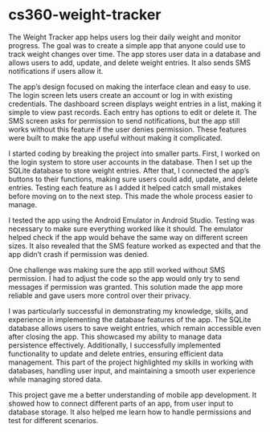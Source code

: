 # cs360-weight-tracker
The Weight Tracker app helps users log their daily weight and monitor progress. The goal was to create a simple app that anyone could use to track weight changes over time. The app stores user data in a database and allows users to add, update, and delete weight entries. It also sends SMS notifications if users allow it.

The app’s design focused on making the interface clean and easy to use. The login screen lets users create an account or log in with existing credentials. The dashboard screen displays weight entries in a list, making it simple to view past records. Each entry has options to edit or delete it. The SMS screen asks for permission to send notifications, but the app still works without this feature if the user denies permission. These features were built to make the app useful without making it complicated.

I started coding by breaking the project into smaller parts. First, I worked on the login system to store user accounts in the database. Then I set up the SQLite database to store weight entries. After that, I connected the app’s buttons to their functions, making sure users could add, update, and delete entries. Testing each feature as I added it helped catch small mistakes before moving on to the next step. This made the whole process easier to manage.

I tested the app using the Android Emulator in Android Studio. Testing was necessary to make sure everything worked like it should. The emulator helped check if the app would behave the same way on different screen sizes. It also revealed that the SMS feature worked as expected and that the app didn’t crash if permission was denied.

One challenge was making sure the app still worked without SMS permission. I had to adjust the code so the app would only try to send messages if permission was granted. This solution made the app more reliable and gave users more control over their privacy.

I was particularly successful in demonstrating my knowledge, skills, and experience in implementing the database features of the app. The SQLite database allows users to save weight entries, which remain accessible even after closing the app. This showcased my ability to manage data persistence effectively. Additionally, I successfully implemented functionality to update and delete entries, ensuring efficient data management. This part of the project highlighted my skills in working with databases, handling user input, and maintaining a smooth user experience while managing stored data.

This project gave me a better understanding of mobile app development. It showed how to connect different parts of an app, from user input to database storage. It also helped me learn how to handle permissions and test for different scenarios.
